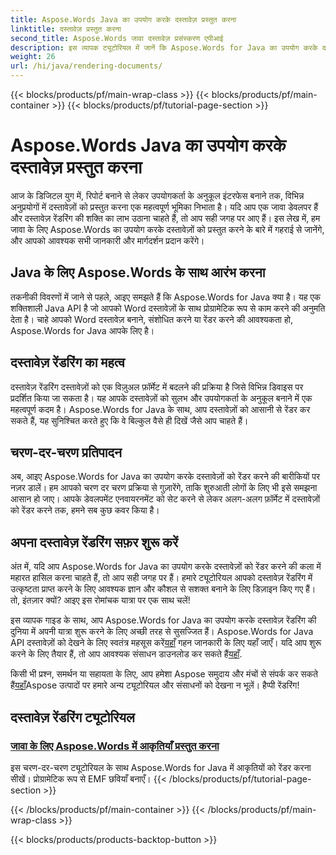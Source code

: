 ```yaml
---
title: Aspose.Words Java का उपयोग करके दस्तावेज़ प्रस्तुत करना
linktitle: दस्तावेज़ प्रस्तुत करना
second_title: Aspose.Words जावा दस्तावेज़ प्रसंस्करण एपीआई
description: इस व्यापक ट्यूटोरियल में जानें कि Aspose.Words for Java का उपयोग करके दस्तावेज़ों को कैसे रेंडर किया जाए। कुशल दस्तावेज़ रेंडरिंग के लिए चरण-दर-चरण मार्गदर्शन, सुझाव और उदाहरण प्राप्त करें।
weight: 26
url: /hi/java/rendering-documents/
---
```


{{< blocks/products/pf/main-wrap-class >}}
{{< blocks/products/pf/main-container >}}
{{< blocks/products/pf/tutorial-page-section >}}

# Aspose.Words Java का उपयोग करके दस्तावेज़ प्रस्तुत करना


आज के डिजिटल युग में, रिपोर्ट बनाने से लेकर उपयोगकर्ता के अनुकूल इंटरफेस बनाने तक, विभिन्न अनुप्रयोगों में दस्तावेज़ों को प्रस्तुत करना एक महत्वपूर्ण भूमिका निभाता है। यदि आप एक जावा डेवलपर हैं और दस्तावेज़ रेंडरिंग की शक्ति का लाभ उठाना चाहते हैं, तो आप सही जगह पर आए हैं। इस लेख में, हम जावा के लिए Aspose.Words का उपयोग करके दस्तावेज़ों को प्रस्तुत करने के बारे में गहराई से जानेंगे, और आपको आवश्यक सभी जानकारी और मार्गदर्शन प्रदान करेंगे।

## Java के लिए Aspose.Words के साथ आरंभ करना

तकनीकी विवरणों में जाने से पहले, आइए समझते हैं कि Aspose.Words for Java क्या है। यह एक शक्तिशाली Java API है जो आपको Word दस्तावेज़ों के साथ प्रोग्रामेटिक रूप से काम करने की अनुमति देता है। चाहे आपको Word दस्तावेज़ बनाने, संशोधित करने या रेंडर करने की आवश्यकता हो, Aspose.Words for Java आपके लिए है।

## दस्तावेज़ रेंडरिंग का महत्व

दस्तावेज़ रेंडरिंग दस्तावेज़ों को एक विज़ुअल फ़ॉर्मेट में बदलने की प्रक्रिया है जिसे विभिन्न डिवाइस पर प्रदर्शित किया जा सकता है। यह आपके दस्तावेज़ों को सुलभ और उपयोगकर्ता के अनुकूल बनाने में एक महत्वपूर्ण कदम है। Aspose.Words for Java के साथ, आप दस्तावेज़ों को आसानी से रेंडर कर सकते हैं, यह सुनिश्चित करते हुए कि वे बिल्कुल वैसे ही दिखें जैसे आप चाहते हैं।

## चरण-दर-चरण प्रतिपादन

अब, आइए Aspose.Words for Java का उपयोग करके दस्तावेज़ों को रेंडर करने की बारीकियों पर नज़र डालें। हम आपको चरण दर चरण प्रक्रिया से गुज़ारेंगे, ताकि शुरुआती लोगों के लिए भी इसे समझना आसान हो जाए। आपके डेवलपमेंट एनवायरनमेंट को सेट करने से लेकर अलग-अलग फ़ॉर्मेट में दस्तावेज़ों को रेंडर करने तक, हमने सब कुछ कवर किया है।

## अपना दस्तावेज़ रेंडरिंग सफ़र शुरू करें

अंत में, यदि आप Aspose.Words for Java का उपयोग करके दस्तावेज़ों को रेंडर करने की कला में महारत हासिल करना चाहते हैं, तो आप सही जगह पर हैं। हमारे ट्यूटोरियल आपको दस्तावेज़ रेंडरिंग में उत्कृष्टता प्राप्त करने के लिए आवश्यक ज्ञान और कौशल से सशक्त बनाने के लिए डिज़ाइन किए गए हैं। तो, इंतज़ार क्यों? आइए इस रोमांचक यात्रा पर एक साथ चलें!

 इस व्यापक गाइड के साथ, आप Aspose.Words for Java का उपयोग करके दस्तावेज़ रेंडरिंग की दुनिया में अपनी यात्रा शुरू करने के लिए अच्छी तरह से सुसज्जित हैं। Aspose.Words for Java API दस्तावेज़ों को देखने के लिए स्वतंत्र महसूस करें[यहाँ](https://reference.aspose.com/words/java/) गहन जानकारी के लिए यहाँ जाएँ। यदि आप शुरू करने के लिए तैयार हैं, तो आप आवश्यक संसाधन डाउनलोड कर सकते हैं[यहाँ](https://releases.aspose.com/words/java/).

 किसी भी प्रश्न, समर्थन या सहायता के लिए, आप हमेशा Aspose समुदाय और मंचों से संपर्क कर सकते हैं[यहाँ](https://forum.aspose.com/)Aspose उत्पादों पर हमारे अन्य ट्यूटोरियल और संसाधनों को देखना न भूलें। हैप्पी रेंडरिंग!

## दस्तावेज़ रेंडरिंग ट्यूटोरियल
### [जावा के लिए Aspose.Words में आकृतियाँ प्रस्तुत करना](./rendering-shapes/)
इस चरण-दर-चरण ट्यूटोरियल के साथ Aspose.Words for Java में आकृतियों को रेंडर करना सीखें। प्रोग्रामेटिक रूप से EMF छवियाँ बनाएँ।
{{< /blocks/products/pf/tutorial-page-section >}}

{{< /blocks/products/pf/main-container >}}
{{< /blocks/products/pf/main-wrap-class >}}

{{< blocks/products/products-backtop-button >}}
